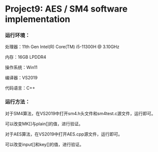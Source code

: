 # Project9: AES / SM4 software implementation

### 运行环境：

处理器：11th Gen Intel(R) Core(TM) i5-11300H @ 3.10GHz

内存：16GB LPDDR4

操作系统：Win11

编译器：VS2019

代码语言：C++

### 运行方法：

对于SM4算法，在VS2019中打开sm4.h头文件和sm4test.c源文件，运行即可。

可以改变MK[]与plain[]的值，进行验证。

对于AES算法，在VS2019中打开AES.cpp源文件，运行即可。

可以改变input[]和key[]的值，进行验证。
